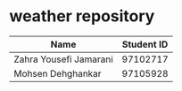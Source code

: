 # weather repository
| Name | Student ID |
| ------------- |:-------------:|
| Zahra Yousefi Jamarani | 97102717 |
| Mohsen Dehghankar | 97105928 |


